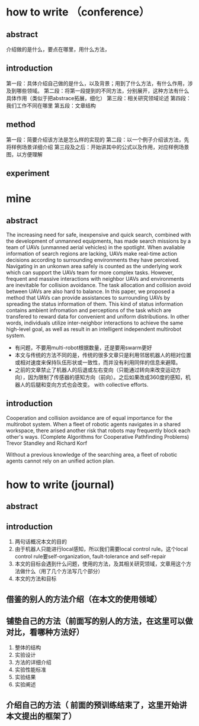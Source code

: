 
# how to write （conference）
## abstract
介绍做的是什么，要点在哪里，用什么方法，
## introduction
第一段：具体介绍自己做的是什么，以及背景；用到了什么方法，有什么作用，涉及到哪些领域。
第二段：将第一段提到的不同方法，分别展开，这种方法有什么具体作用（类似于把abstrace拓展，细化）
第三段：相关研究领域论述
第四段：我们工作不同在哪里
第五段：文章结构

## method
第一段：简要介绍该方法是怎么样的实现的
第二段：以一个例子介绍该方法，先将样例场景详细介绍
第三段及之后：开始讲其中的公式以及作用，对应样例场景图，以方便理解

## experiment




# mine
## abstract
The increasing need for safe, inexpensive and quick search, combined with the development of unmanned equipments, has made search missions by a team of UAVs (unmanned aerial vehicles) in the spotlight. When avaliable information of search regions are lacking, UAVs make real-time action decisions according to surrounding environments they have perceived. Navigating in an unkonwn area safely is counted as the underlying work which can support the UAVs team for more complex tasks. However, frequent and massive interactions with neighbor UAVs and environments are inevitable for collision avoidance. The task allocation and collision avoid between UAVs are also hard to balance. In this paper, we proposed a method that UAVs can provide assistances to surrounding UAVs by spreading the status information of them. This kind of status information contains ambient infromation and perceptions of the task which are transfered to reward data for convenient and uniform distributions. In other words, individuals utilize inter-neighbor interactions to achieve the same high-level goal, as well as result in an intelligent independent multirobot system. 
* 有问题，不要用multi-robot根据数量，还是要用swarm更好
* 本文与传统的方法不同的是，传统的很多文章只是利用邻居机器人的相对位置或相对速度来保持队伍形状或一致性，而并没有利用同伴的信息来避障。
* 之前的文章禁止了机器人的后退或左右变向（只能通过转向来改变运动方向），因为限制了传感器的感知方向（前向）。之后如果改成360度的感知，机器人的后腿和变向方式也会改变。
with collective efforts.
## introduction
Cooperation and collision avoidance are of equal importance for the multirobot system. When a fleet of robotic agents navigates in a shared workspace, there arised another risk that robots may frequently block each other's ways. (Complete Algorithms for Cooperative Pathfinding Problems) Trevor Standley and Richard Korf

Without a previous knowledge of the searching area, a fleet of robotic agents cannot rely on an unified action plan. 


# how to write (journal)
## abstract
## introduction
1. 两句话概况本文的目的
2. 由于机器人只能进行local感知，所以我们需要local control rule。这个local control rule要self-organization, fault-tolerance and self-repair
3. 本文的目标会遇到什么问题，使用的方法，及其相关研究领域，文章用这个方法做什么（用了几个方法写几个部分）
4. 本文的方法和目标
## 借鉴的别人的方法介绍（在本文的使用领域）
## 铺垫自己的方法（前面写的别人的方法，在这里可以做对比，看哪种方法好）
1. 整体的结构
2. 实验设计
3. 方法的详细介绍
4. 实验性能标准
5. 实验结果
6. 实验阐述
## 介绍自己的方法（ 前面的预训练结束了，这里开始讲本文提出的框架了）
